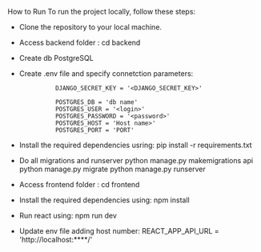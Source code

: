 How to Run
To run the project locally, follow these steps:

- Clone the repository to your local machine.

- Access backend folder : 
                cd backend

- Create db PostgreSQL 

- Create .env file and specify connetction parameters:

                DJANGO_SECRET_KEY = '<DJANGO_SECRET_KEY>'

                POSTGRES_DB = 'db name'
                POSTGRES_USER = '<login>'
                POSTGRES_PASSWORD = '<password>'
                POSTGRES_HOST = 'Host name>'
                POSTGRES_PORT = 'PORT'

- Install the required dependencies usring:
                pip install -r requirements.txt


- Do all migrations and runserver
                python manage.py makemigrations api
                python manage.py migrate
                python manage.py runserver


- Access frontend folder : 
                cd frontend

- Install the required dependencies using: 
                npm install

- Run react using: 
                npm run dev

- Update env file adding host number:
                REACT_APP_API_URL = 'http://localhost:****/'


